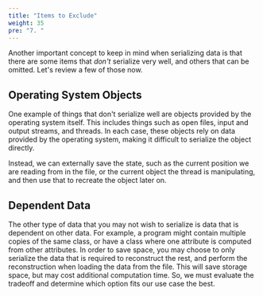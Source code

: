 ```yaml
---
title: "Items to Exclude"
weight: 35
pre: "7. "
---
```


Another important concept to keep in mind when serializing data is that there are some items that _don't_ serialize very well, and others that can be omitted. Let's review a few of those now.

## Operating System Objects

One example of things that don't serialize well are objects provided by the operating system itself. This includes things such as open files, input and output streams, and threads. In each case, these objects rely on data provided by the operating system, making it difficult to serialize the object directly.

Instead, we can externally save the state, such as the current position we are reading from in the file, or the current object the thread is manipulating, and then use that to recreate the object later on. 

## Dependent Data

The other type of data that you may not wish to serialize is data that is dependent on other data. For example, a program might contain multiple copies of the same class, or have a class where one attribute is computed from other attributes. In order to save space, you may choose to only serialize the data that is required to reconstruct the rest, and perform the reconstruction when loading the data from the file. This will save storage space, but may cost additional computation time. So, we must evaluate the tradeoff and determine which option fits our use case the best.
